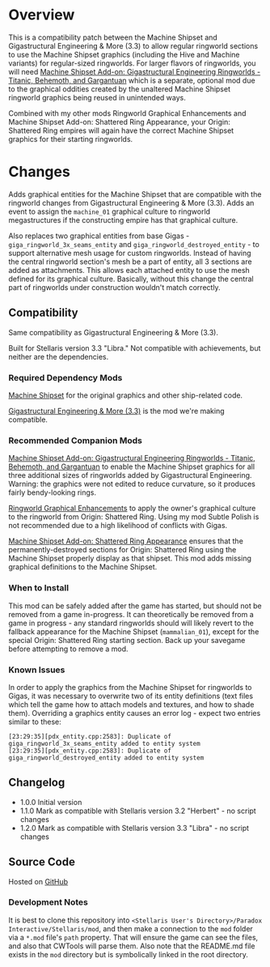 # Overview

This is a compatibility patch between the Machine Shipset and Gigastructural Engineering & More (3.3) to allow regular ringworld sections to use the Machine Shipset graphics (including the Hive and Machine variants) for regular-sized ringworlds.  For larger flavors of ringworlds, you will need [Machine Shipset Add-on: Gigastructural Engineering Ringworlds - Titanic, Behemoth, and Gargantuan](https://steamcommunity.com/sharedfiles/filedetails/?id=2644469566) which is a separate, optional mod due to the graphical oddities created by the unaltered Machine Shipset ringworld graphics being reused in unintended ways.

Combined with my other mods Ringworld Graphical Enhancements and Machine Shipset Add-on: Shattered Ring Appearance, your Origin: Shattered Ring empires will again have the correct Machine Shipset graphics for their starting ringworlds.

# Changes

Adds graphical entities for the Machine Shipset that are compatible with the ringworld changes from Gigastructural Engineering & More (3.3).  Adds an event to assign the `machine_01` graphical culture to ringworld megastructures if the constructing empire has that graphical culture.

Also replaces two graphical entities from base Gigas - `giga_ringworld_3x_seams_entity` and `giga_ringworld_destroyed_entity` - to support alternative mesh usage for custom ringworlds.  Instead of having the central ringworld section's mesh be a part of entity, all 3 sections are added as attachments.  This allows each attached entity to use the mesh defined for its graphical culture.  Basically, without this change the central part of ringworlds under construction wouldn't match correctly.

## Compatibility

Same compatibility as Gigastructural Engineering & More (3.3).

Built for Stellaris version 3.3 "Libra."  Not compatible with achievements, but neither are the dependencies.

### Required Dependency Mods

[Machine Shipset](https://steamcommunity.com/sharedfiles/filedetails/?id=2077186491) for the original graphics and other ship-related code.

[Gigastructural Engineering & More (3.3)](https://steamcommunity.com/sharedfiles/filedetails/?id=1121692237) is the mod we're making compatible.

### Recommended Companion Mods

[Machine Shipset Add-on: Gigastructural Engineering Ringworlds - Titanic, Behemoth, and Gargantuan](https://steamcommunity.com/sharedfiles/filedetails/?id=2644469566) to enable the Machine Shipset graphics for all three additional sizes of ringworlds added by Gigastructural Engineering.  Warning: the graphics were not edited to reduce curvature, so it produces fairly bendy-looking rings.

[Ringworld Graphical Enhancements](https://steamcommunity.com/sharedfiles/filedetails/?id=2628518102) to apply the owner's graphical culture to the ringworld from Origin: Shattered Ring.  Using my mod Subtle Polish is not recommended due to a high likelihood of conflicts with Gigas.

[Machine Shipset Add-on: Shattered Ring Appearance](https://steamcommunity.com/sharedfiles/filedetails/?id=2628980994) ensures that the permanently-destroyed sections for Origin: Shattered Ring using the Machine Shipset properly display as that shipset.  This mod adds missing graphical definitions to the Machine Shipset.

### When to Install

This mod can be safely added after the game has started, but should not be removed from a game in-progress.  It can theoretically be removed from a game in progress - any standard ringworlds should will likely revert to the fallback appearance for the Machine Shipset (`mammalian_01`), except for the special Origin: Shattered Ring starting section.  Back up your savegame before attempting to remove a mod.

### Known Issues

In order to apply the graphics from the Machine Shipset for ringworlds to Gigas, it was necessary to overwrite two of its entity definitions (text files which tell the game how to attach models and textures, and how to shade them).  Overriding a graphics entity causes an error log - expect two entries similar to these:

```
[23:29:35][pdx_entity.cpp:2583]: Duplicate of giga_ringworld_3x_seams_entity added to entity system
[23:29:35][pdx_entity.cpp:2583]: Duplicate of giga_ringworld_destroyed_entity added to entity system
```

## Changelog

* 1.0.0 Initial version
* 1.1.0 Mark as compatible with Stellaris version 3.2 "Herbert" - no script changes
* 1.2.0 Mark as compatible with Stellaris version 3.3 "Libra" - no script changes

## Source Code

Hosted on [GitHub](https://github.com/corsairmarks/machine_shipset_gigastructures_ringworld_compatibility)

### Development Notes

It is best to clone this repository into `<Stellaris User's Directory>/Paradox Interactive/Stellaris/mod`, and then make a connection to the `mod` folder via a `*.mod` file's `path` property.  That will ensure the game can see the files, and also that CWTools will parse them.  Also note that the README.md file exists in the `mod` directory but is symbolically linked in the root directory.